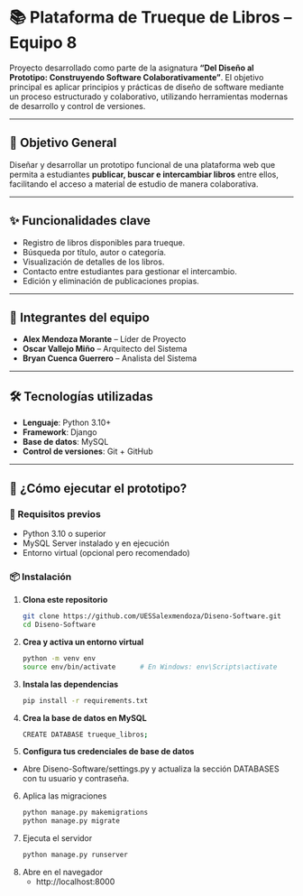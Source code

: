# 📚 Plataforma de Trueque de Libros – Equipo 8

Proyecto desarrollado como parte de la asignatura **“Del Diseño al Prototipo: Construyendo Software Colaborativamente”**. El objetivo principal es aplicar principios y prácticas de diseño de software mediante un proceso estructurado y colaborativo, utilizando herramientas modernas de desarrollo y control de versiones.

---

## 🎯 Objetivo General

Diseñar y desarrollar un prototipo funcional de una plataforma web que permita a estudiantes **publicar, buscar e intercambiar libros** entre ellos, facilitando el acceso a material de estudio de manera colaborativa.

---

## ✨ Funcionalidades clave

- Registro de libros disponibles para trueque.
- Búsqueda por título, autor o categoría.
- Visualización de detalles de los libros.
- Contacto entre estudiantes para gestionar el intercambio.
- Edición y eliminación de publicaciones propias.

---

## 👥 Integrantes del equipo

- **Alex Mendoza Morante** – Líder de Proyecto  
- **Oscar Vallejo Miño** – Arquitecto del Sistema  
- **Bryan Cuenca Guerrero** – Analista del Sistema

---

## 🛠️ Tecnologías utilizadas

- **Lenguaje**: Python 3.10+
- **Framework**: Django
- **Base de datos**: MySQL
- **Control de versiones**: Git + GitHub

---

## 🚀 ¿Cómo ejecutar el prototipo?

### 🔧 Requisitos previos

- Python 3.10 o superior
- MySQL Server instalado y en ejecución
- Entorno virtual (opcional pero recomendado)

### 📦 Instalación

1. **Clona este repositorio**
   ```bash
   git clone https://github.com/UESSalexmendoza/Diseno-Software.git
   cd Diseno-Software
2. **Crea y activa un entorno virtual**
   ```bash
   python -m venv env
   source env/bin/activate      # En Windows: env\Scripts\activate
3. **Instala las dependencias**
   ```bash
   pip install -r requirements.txt
4. **Crea la base de datos en MySQL**
   ```bash
   CREATE DATABASE trueque_libros;
5. **Configura tus credenciales de base de datos**
- Abre Diseno-Software/settings.py y actualiza la sección DATABASES con tu usuario y contraseña.
6. Aplica las migraciones
   ```bash
   python manage.py makemigrations
   python manage.py migrate
7. Ejecuta el servidor
   ```bash
   python manage.py runserver
8. Abre en el navegador
   - http://localhost:8000
  
